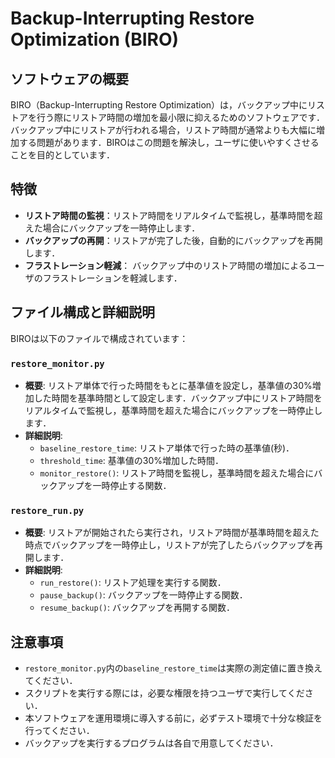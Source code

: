 # Backup-Interrupting Restore Optimization (BIRO)

## ソフトウェアの概要
BIRO（Backup-Interrupting Restore Optimization）は，バックアップ中にリストアを行う際にリストア時間の増加を最小限に抑えるためのソフトウェアです．バックアップ中にリストアが行われる場合，リストア時間が通常よりも大幅に増加する問題があります．BIROはこの問題を解決し，ユーザに使いやすくさせることを目的としています．

## 特徴
- **リストア時間の監視**：リストア時間をリアルタイムで監視し，基準時間を超えた場合にバックアップを一時停止します．
- **バックアップの再開**：リストアが完了した後，自動的にバックアップを再開します．
- **フラストレーション軽減**： バックアップ中のリストア時間の増加によるユーザのフラストレーションを軽減します．

## ファイル構成と詳細説明
BIROは以下のファイルで構成されています：

### `restore_monitor.py`
- **概要**: リストア単体で行った時間をもとに基準値を設定し，基準値の30%増加した時間を基準時間として設定します．バックアップ中にリストア時間をリアルタイムで監視し，基準時間を超えた場合にバックアップを一時停止します．
- **詳細説明**:
  - `baseline_restore_time`: リストア単体で行った時の基準値(秒)．
  - `threshold_time`: 基準値の30%増加した時間．
  - `monitor_restore()`: リストア時間を監視し，基準時間を超えた場合にバックアップを一時停止する関数．

### `restore_run.py`
- **概要**: リストアが開始されたら実行され，リストア時間が基準時間を超えた時点でバックアップを一時停止し，リストアが完了したらバックアップを再開します．
- **詳細説明**:
  - `run_restore()`: リストア処理を実行する関数．
  - `pause_backup()`: バックアップを一時停止する関数．
  - `resume_backup()`: バックアップを再開する関数．

## 注意事項
- `restore_monitor.py`内の`baseline_restore_time`は実際の測定値に置き換えてください．
- スクリプトを実行する際には，必要な権限を持つユーザで実行してください．
- 本ソフトウェアを運用環境に導入する前に，必ずテスト環境で十分な検証を行ってください．
- バックアップを実行するプログラムは各自で用意してください．

